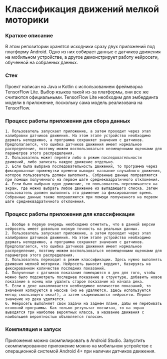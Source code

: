 # Классификация движений мелкой моторики

### Краткое описание
В этом репозитории хранятся исходники сразу двух приложений под платформу Android. Одно из них собирает данные с датчиков движения на мобильном устройстве, а другое демонстрирует работу нейросети, обученной на собранных данных.

### Стек
Проект написан на Java и Kotlin с использованием фреймворка TensorFlow Lite. Выбор языков такой из-за платформы, они все же считаются официальными. TensorFlow Lite необходим для эмбеддинга модели в приложение, поскольку сама модель реализована на TensorFlow.

### Процесс работы приложения для сбора данных
    1. Пользователь запускает приложение, а затем проходит через этап калибровки датчиков движения. На этом этапе устройство необходимо держать неподвижно, а программа сохраняет значения с датчиков. Предполагается, что ошибка датчиков движения имеет нормальное распределение, поэтому можем воспользоваться несмещенными оценками для параметров этого распределения.
    2. Пользователь может перейти либо в режим последовательности движений, либо записать каждое движение отдельно.
    3. Если была выбрана последовательность движений, то программа через фиксированные промежутки времени выводит название случайного движения, которое пользователь должен выполнить. Собранные данные поправляются при помощи полученного на первом шаге среднеквадратичного отклонения.
    4. Если было выбрано одно движение, то пользователь переключается на экран, где можно выбрать любое движение из выпадающего списка. Затем пользователь должен выполнить это движение за фиксированное время. Собранные данные также поправляются при помощи полученного на первом шаге среднеквадратичного отклонения.

### Процесс работы приложения для классификации
    1. Вообще в первую очередь необходимо отметить, что в данной версии нейросеть имеет довольно низкую точность на реальных данных.
    2. Пользователь запускает приложение, а затем проходит через этап калибровки датчиков движения. На этом этапе устройство необходимо держать неподвижно, а программа сохраняет значения с датчиков. Предполагается, что ошибка датчиков движения имеет нормальное распределение, поэтому можем воспользоваться несмещенными оценками для параметров этого распределения.
    3. Пользователь переходит в режим классификации. Здесь нужно выполнять движения мелкой моторики. Нейросеть выносит вердикт, базируясь на фиксированном количестве последних показаний.
    4. Полученные с датчиков показания помещаются в дек для того, чтобы можно было подсмотреть последнее показание в структуре, добавить новое показание в конец или удалить старое показание из начала дека.
    5. Если в деке накапливается необходимое количество показаний, то значения копируются в массив (но не удаляются, здесь используется метод скользящего окна!), а затем скармливаются нейросети. Первое значение из дека удаляется.
    6. Нейросеть выполняет свои задачи на заднем плане, дабы не перебивать основной программы. Как только результат посчитан, то на экран выводятся три наиболее вероятных класса, а название движения с наибольшей вероятностью объявляется голосом.

### Компиляция и запуск
Приложения можно скомпилировать в Android Studio. Запустить скомпилированное приложение можно на мобильном устройстве с операционной системой Android 4+ при наличии датчиков движения.
